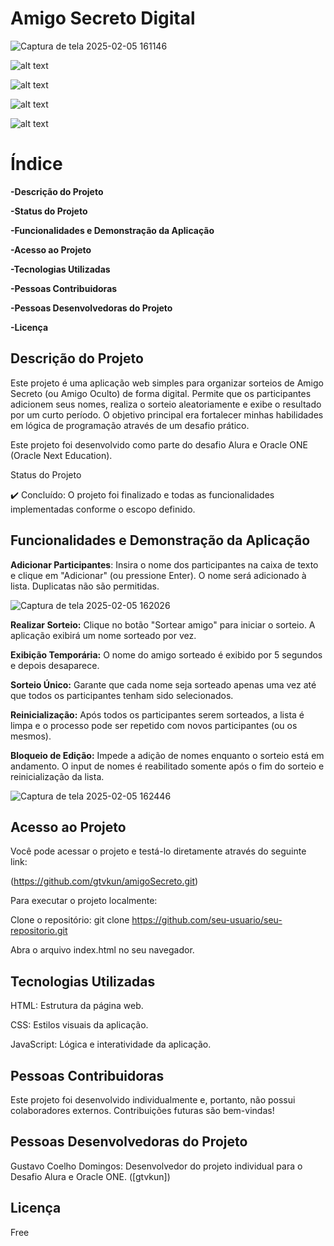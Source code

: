 # **Amigo Secreto Digital**

![Captura de tela 2025-02-05 161146](https://github.com/user-attachments/assets/24e7f0e9-bf2b-4d53-af9e-97d39777f8e8)


<!-- Badges -->


![alt text](https://img.shields.io/badge/Status-Concluído-success)


![alt text](https://img.shields.io/badge/Licença-Free-green.svg)


![alt text](https://img.shields.io/badge/Linguagem-HTML%2FCSS%2FJavaScript-blue)


![alt text](https://img.shields.io/badge/Contribuições-Bem--Vindas-brightgreen)

# **Índice**

 **-Descrição do Projeto**

**-Status do Projeto**

**-Funcionalidades e Demonstração da Aplicação**

**-Acesso ao Projeto**

**-Tecnologias Utilizadas**

**-Pessoas Contribuidoras**

**-Pessoas Desenvolvedoras do Projeto**

**-Licença**

## **Descrição do Projeto**

Este projeto é uma aplicação web simples para organizar sorteios de Amigo Secreto (ou Amigo Oculto) de forma digital. Permite que os participantes adicionem seus nomes, realiza o sorteio aleatoriamente e exibe o resultado por um curto período. O objetivo principal era fortalecer minhas habilidades em lógica de programação através de um desafio prático.

Este projeto foi desenvolvido como parte do desafio Alura e Oracle ONE (Oracle Next Education).

Status do Projeto

:heavy_check_mark: Concluído: O projeto foi finalizado e todas as funcionalidades implementadas conforme o escopo definido.

## **Funcionalidades e Demonstração da Aplicação**

**Adicionar Participantes**: Insira o nome dos participantes na caixa de texto e clique em "Adicionar" (ou pressione Enter). O nome será adicionado à lista. Duplicatas não são permitidas.

![Captura de tela 2025-02-05 162026](https://github.com/user-attachments/assets/a6e57218-424c-455b-a4dc-2e0839e53670)


**Realizar Sorteio:** Clique no botão "Sortear amigo" para iniciar o sorteio. A aplicação exibirá um nome sorteado por vez.

**Exibição Temporária:** O nome do amigo sorteado é exibido por 5 segundos e depois desaparece.

**Sorteio Único:** Garante que cada nome seja sorteado apenas uma vez até que todos os participantes tenham sido selecionados.

**Reinicialização:** Após todos os participantes serem sorteados, a lista é limpa e o processo pode ser repetido com novos participantes (ou os mesmos).

**Bloqueio de Edição:** Impede a adição de nomes enquanto o sorteio está em andamento. O input de nomes é reabilitado somente após o fim do sorteio e reinicialização da lista.

![Captura de tela 2025-02-05 162446](https://github.com/user-attachments/assets/29218c28-03eb-476d-8bc9-f2e4da8700cc)


## **Acesso ao Projeto**

Você pode acessar o projeto e testá-lo diretamente através do seguinte link:

(https://github.com/gtvkun/amigoSecreto.git)

Para executar o projeto localmente:

Clone o repositório: git clone https://github.com/seu-usuario/seu-repositorio.git

Abra o arquivo index.html no seu navegador.

## **Tecnologias Utilizadas**

HTML: Estrutura da página web.

CSS: Estilos visuais da aplicação.

JavaScript: Lógica e interatividade da aplicação.

## **Pessoas Contribuidoras**

Este projeto foi desenvolvido individualmente e, portanto, não possui colaboradores externos. Contribuições futuras são bem-vindas! 

## **Pessoas Desenvolvedoras do Projeto**

Gustavo Coelho Domingos: Desenvolvedor do projeto individual para o Desafio Alura e Oracle ONE. ([gtvkun])

## **Licença**

Free
